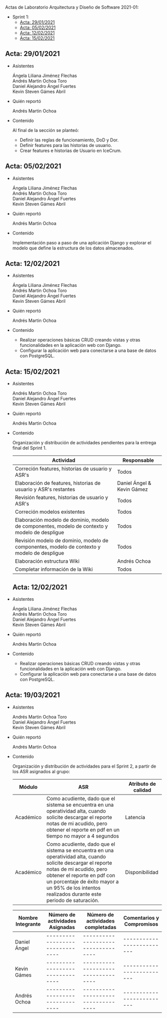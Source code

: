 Actas de Laboratorio Arquitectura y Diseño de Software 2021-01:

* Sprint 1:
  * [Acta: 29/01/2021](https://github.com/danr844/TestEDA/blob/main/ISIS2503-202101-S2-ARCHITECTOVERFLOWEXCEPTION.wiki/Actas-de-Laboratorios.md#acta-29012021)
  * [Acta: 05/02/2021](https://github.com/danr844/TestEDA/blob/main/ISIS2503-202101-S2-ARCHITECTOVERFLOWEXCEPTION.wiki/Actas-de-Laboratorios.md#acta-05022021)
  * [Acta: 12/02/2021](https://github.com/danr844/TestEDA/blob/main/ISIS2503-202101-S2-ARCHITECTOVERFLOWEXCEPTION.wiki/Actas-de-Laboratorios.md#acta-12022021)
  * [Acta: 15/02/2021](https://github.com/danr844/TestEDA/blob/main/ISIS2503-202101-S2-ARCHITECTOVERFLOWEXCEPTION.wiki/Actas-de-Laboratorios.md#acta-15022021)

## Acta: 29/01/2021

* Asistentes

   Ángela Liliana Jiménez Flechas <br>
   Andrés Martin Ochoa Toro <br>
   Daniel Alejandro Ángel Fuertes <br>
   Kevin Steven Gámes Abril <br>

* Quién reportó

   Andrés Martin Ochoa

* Contenido

   Al final de la sección se planteó:
     * Definir las reglas de funcionamiento, DoD y Dor.
     * Definir features para las historias de usuario.
     * Crear features e historias de Usuario en IceCrum. 

## Acta: 05/02/2021
* Asistentes

   Ángela Liliana Jiménez Flechas <br>
   Andrés Martin Ochoa Toro <br>
   Daniel Alejandro Ángel Fuertes <br>
   Kevin Steven Gámes Abril <br>

* Quién reportó

   Andrés Martin Ochoa

* Contenido

  Implementación paso a paso de una aplicación Django y explorar el modelo que define la estructura de los datos almacenados.

## Acta: 12/02/2021
* Asistentes

   Ángela Liliana Jiménez Flechas <br>
   Andrés Martin Ochoa Toro <br>
   Daniel Alejandro Ángel Fuertes <br>
   Kevin Steven Gámes Abril <br>

* Quién reportó

   Andrés Martin Ochoa

* Contenido
  * Realizar operaciones básicas CRUD creando vistas y otras funcionalidades en la aplicación web con Django.
  * Configurar la aplicación web para conectarse a una base de datos con PostgreSQL.

## Acta: 15/02/2021
* Asistentes

   Andrés Martin Ochoa Toro <br>
   Daniel Alejandro Ángel Fuertes <br>
   Kevin Steven Gámes Abril <br>

* Quién reportó

   Andrés Martin Ochoa

* Contenido
  
  Organización y distribución de actividades pendientes para la entrega final del Sprint 1.

  | Actividad | Responsable |
  | --------- | ----------- |
  | Correción features, historias de usuario y ASR's | Todos |
  | Elaboración de features, historias de usuario y ASR's restantes | Daniel Ángel & Kevin Gámez |
  | Revisión features, historias de usuario y ASR's | Todos |
  | Correción modelos existentes  | Todos |
  | Elaboración modelo de dominio, modelo de componentes, modelo de contexto y modelo de despligue | Todos |
  | Revisión modelo de dominio, modelo de componentes, modelo de contexto y modelo de despligue | Todos |
  | Elaboración estructura Wiki | Andrés Ochoa |
  | Completar información de la Wiki | Todos |
  
  ## Acta: 12/02/2021
* Asistentes

   Ángela Liliana Jiménez Flechas <br>
   Andrés Martin Ochoa Toro <br>
   Daniel Alejandro Ángel Fuertes <br>
   Kevin Steven Gámes Abril <br>

* Quién reportó

   Andrés Martin Ochoa

* Contenido
  * Realizar operaciones básicas CRUD creando vistas y otras funcionalidades en la aplicación web con Django.
  * Configurar la aplicación web para conectarse a una base de datos con PostgreSQL.

## Acta: 19/03/2021
* Asistentes

   Andrés Martin Ochoa Toro <br>
   Daniel Alejandro Ángel Fuertes <br>
   Kevin Steven Gámes Abril <br>

* Quién reportó

   Andrés Martin Ochoa

* Contenido
  
  Organización y distribución de actividades para el Sprint 2, a partir de los ASR asignados al grupo:

  | Módulo | ASR | Atributo de calidad |
  | ------ | --- | ------------------- |
  | Académico | Como acudiente, dado que el sistema se encuentra en una operatividad alta, cuando solicite descargar el reporte notas de mi acudido, pero obtener el reporte en pdf en un tiempo no mayor a 4 segundos | Latencia |
  | Académico | 	Como acudiente, dado que el sistema se encuentra en una operatividad alta, cuando solicite descargar el reporte notas de mi acudido, pero obtener el reporte en pdf con un porcentaje de éxito mayor a un 95% de los intentos realizados durante este periodo de saturación. | Disponibilidad |

  | Nombre Integrante | Número de actividades Asignadas |  Número de actividades completadas | Comentarios y Compromisos |
  | ----------------- | ------------------------------- | ---------------------------------- | ------------------------- |
  | Daniel Ángel | ------------------------------- | ---------------------------------- | ------------------------- |
  | Kevin Gámes | ------------------------------- | ---------------------------------- | ------------------------- |
  | Andrés Ochoa | ------------------------------- | ---------------------------------- | ------------------------- |
  
